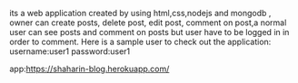 its a web application created by using html,css,nodejs and mongodb , owner can create posts, delete post, edit post, comment on post,a normal user can see posts and comment on posts but user have to be logged in in order to comment.
Here is a sample user to check out the application:
username:user1
password:user1

app:https://shaharin-blog.herokuapp.com/